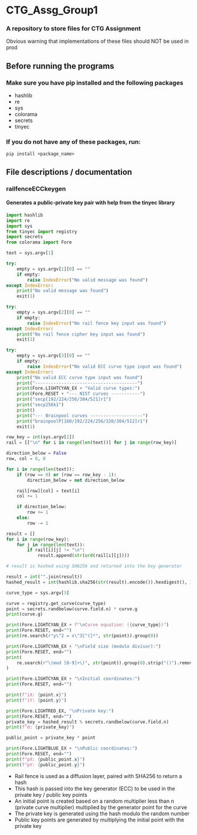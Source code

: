 # CTG_Assg_Group1
### A repository to store files for CTG Assignment
Obvious warning that implementations of these files should NOT be used in prod

## Before running the programs
### Make sure you have pip installed and the following packages
- hashlib
- re
- sys
- colorama
- secrets
- tinyec

### If you do not have any of these packages, run:
`pip install <package_name>`

## File descriptions / documentation
### railfenceECCkeygen
#### Generates a public-private key pair with help from the tinyec library
```python
import hashlib
import re
import sys
from tinyec import registry
import secrets
from colorama import Fore

text = sys.argv[1]

try:
    empty = sys.argv[1][0] == ""
    if empty:
        raise IndexError("No valid message was found")
except IndexError:
    print("No valid message was found")
    exit(1)

try:
    empty = sys.argv[2][0] == ""
    if empty:
        raise IndexError("No rail fence key input was found")
except IndexError:
    print("No rail fence cipher key input was found")
    exit(1)

try:
    empty = sys.argv[3][0] == ""
    if empty:
        raise IndexError("No valid ECC curve type input was found")
except IndexError:
    print("No valid ECC curve type input was found")
    print("---------------------------------------")
    print(Fore.LIGHTCYAN_EX + "Valid curve types:")
    print(Fore.RESET + "--- NIST curves -----------")
    print("secp[192/224/256/384/521]r1")
    print("secp256k1")
    print()
    print("--- Brainpool curves --------------------")
    print("brainpoolP[160/192/224/256/320/384/512]r1")
    exit(1)

row_key = int(sys.argv[2])
rail = [["\n" for i in range(len(text))] for j in range(row_key)]

direction_below = False
row, col = 0, 0

for i in range(len(text)):
    if (row == 0) or (row == row_key - 1):
        direction_below = not direction_below

    rail[row][col] = text[i]
    col += 1

    if direction_below:
        row += 1
    else:
        row -= 1

result = []
for i in range(row_key):
    for j in range(len(text)):
        if rail[i][j] != "\n":
            result.append(str(ord(rail[i][j])))

# result is hashed using SHA256 and returned into the key generator

result = int("".join(result))
hashed_result = int(hashlib.sha256(str(result).encode()).hexdigest(), 16)

curve_type = sys.argv[3]

curve = registry.get_curve(curve_type)
point = secrets.randbelow(curve.field.n) * curve.g
print(curve.g)

print(Fore.LIGHTCYAN_EX + f"\nCurve equation: ({curve_type})")
print(Fore.RESET, end="")
print(re.search(r"y\^2 = x\^3[^(]*", str(point)).group(0))

print(Fore.LIGHTCYAN_EX + "\nField size (modulo divisor):")
print(Fore.RESET, end="")
print(
    re.search(r"\(mod [0-9]+\)", str(point)).group(0).strip("()").removeprefix("mod ")
)

print(Fore.LIGHTCYAN_EX + "\nInitial coordinates:")
print(Fore.RESET, end="")

print(f"iX: {point.x}")
print(f"iY: {point.y}")

print(Fore.LIGHTRED_EX, "\nPrivate key:")
print(Fore.RESET, end="")
private_key = hashed_result % secrets.randbelow(curve.field.n)
print(f"d: {private_key}")

public_point = private_key * point

print(Fore.LIGHTBLUE_EX + "\nPublic coordinates:")
print(Fore.RESET, end="")
print(f"pX: {public_point.x}")
print(f"pY: {public_point.y}")
```
- Rail fence is used as a diffusion layer, paired with SHA256 to return a hash
- This hash is passed into the key generator (ECC) to be used in the private key / public key points
- An initial point is created based on a random multiplier less than n (private curve multiplier) multiplied by the generator point for the curve
- The private key is generated using the hash modulo the random number
- Public key points are generated by multiplying the initial point with the private key
